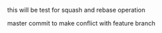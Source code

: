 this will be test for squash and rebase operation

master commit to make conflict with feature branch
